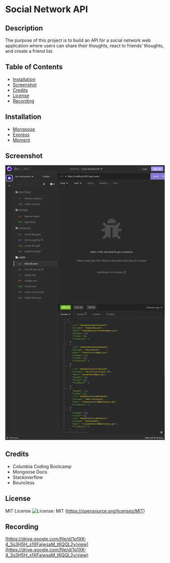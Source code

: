 # Social Network API

## Description
The purpose of this project is to build an API for a social network web application where users can share their thoughts, react to friends’ thoughts, and create a friend list.
## Table of Contents

- [Installation](#installation)
- [Screenshot](#screenshot)
- [Credits](#credits)
- [License](#license)
- [Recording](#recording)

## Installation

- [Mongoose](https://www.npmjs.com/package/mongoose)
- [Express](https://www.npmjs.com/package/express)
- [Moment](https://www.npmjs.com/package/moment)

## Screenshot

![Insomnia](/assets/proof.PNG)

## Credits

- Columbia Coding Bootcamp
- Mongoose Docs
- Stackoverflow
- Bouncless

## License

MIT License ![License: MIT](https://img.shields.io/badge/License-MIT-yellow.svg) (https://opensource.org/licenses/MIT)


## Recording

[https://drive.google.com/file/d/1q1XK-4_Ss3H5H_s1XFajwsaM_t6QQL2y/view](https://drive.google.com/file/d/1q1XK-4_Ss3H5H_s1XFajwsaM_t6QQL2y/view)